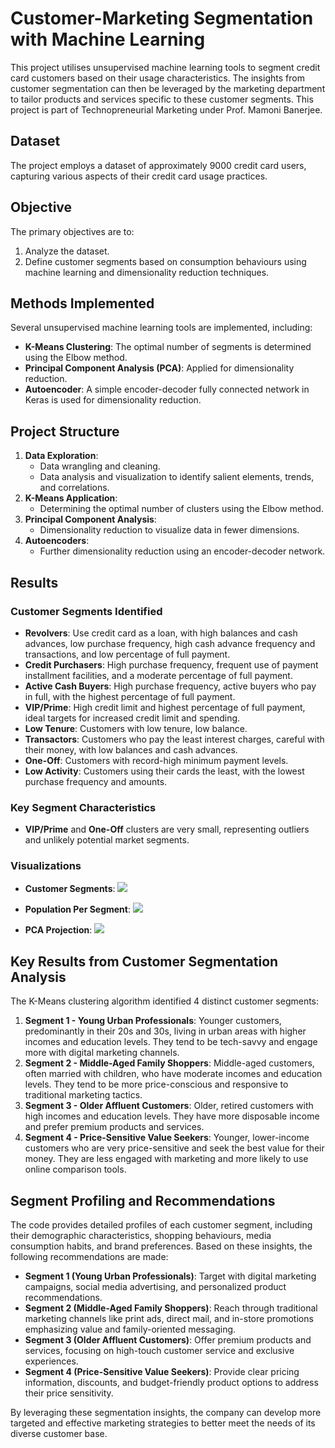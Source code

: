 
# Customer-Marketing Segmentation with Machine Learning

This project utilises unsupervised machine learning tools to segment credit card customers based on their usage characteristics. The insights from customer segmentation can then be leveraged by the marketing department to tailor products and services specific to these customer segments. This project is part of Technopreneurial Marketing under Prof. Mamoni Banerjee.

## Dataset
The project employs a dataset of approximately 9000 credit card users, capturing various aspects of their credit card usage practices.

## Objective
The primary objectives are to:
1. Analyze the dataset.
2. Define customer segments based on consumption behaviours using machine learning and dimensionality reduction techniques.

## Methods Implemented
Several unsupervised machine learning tools are implemented, including:
- **K-Means Clustering**: The optimal number of segments is determined using the Elbow method.
- **Principal Component Analysis (PCA)**: Applied for dimensionality reduction.
- **Autoencoder**: A simple encoder-decoder fully connected network in Keras is used for dimensionality reduction.

## Project Structure
1. **Data Exploration**:
   - Data wrangling and cleaning.
   - Data analysis and visualization to identify salient elements, trends, and correlations.
2. **K-Means Application**:
   - Determining the optimal number of clusters using the Elbow method.
3. **Principal Component Analysis**:
   - Dimensionality reduction to visualize data in fewer dimensions.
4. **Autoencoders**:
   - Further dimensionality reduction using an encoder-decoder network.

## Results
### Customer Segments Identified
- **Revolvers**: Use credit card as a loan, with high balances and cash advances, low purchase frequency, high cash advance frequency and transactions, and low percentage of full payment.
- **Credit Purchasers**: High purchase frequency, frequent use of payment installment facilities, and a moderate percentage of full payment.
- **Active Cash Buyers**: High purchase frequency, active buyers who pay in full, with the highest percentage of full payment.
- **VIP/Prime**: High credit limit and highest percentage of full payment, ideal targets for increased credit limit and spending.
- **Low Tenure**: Customers with low tenure, low balance.
- **Transactors**: Customers who pay the least interest charges, careful with their money, with low balances and cash advances.
- **One-Off**: Customers with record-high minimum payment levels.
- **Low Activity**: Customers using their cards the least, with the lowest purchase frequency and amounts.

### Key Segment Characteristics
- **VIP/Prime** and **One-Off** clusters are very small, representing outliers and unlikely potential market segments.

### Visualizations
- **Customer Segments**:
  ![](visualisation/segments.jpg)
  
- **Population Per Segment**:
  ![](visualisation/population.png)
  
- **PCA Projection**:
  ![](visualisation/pca.png)

## Key Results from Customer Segmentation Analysis
The K-Means clustering algorithm identified 4 distinct customer segments:

1. **Segment 1 - Young Urban Professionals**: Younger customers, predominantly in their 20s and 30s, living in urban areas with higher incomes and education levels. They tend to be tech-savvy and engage more with digital marketing channels.
2. **Segment 2 - Middle-Aged Family Shoppers**: Middle-aged customers, often married with children, who have moderate incomes and education levels. They tend to be more price-conscious and responsive to traditional marketing tactics.
3. **Segment 3 - Older Affluent Customers**: Older, retired customers with high incomes and education levels. They have more disposable income and prefer premium products and services.
4. **Segment 4 - Price-Sensitive Value Seekers**: Younger, lower-income customers who are very price-sensitive and seek the best value for their money. They are less engaged with marketing and more likely to use online comparison tools.

## Segment Profiling and Recommendations
The code provides detailed profiles of each customer segment, including their demographic characteristics, shopping behaviours, media consumption habits, and brand preferences. Based on these insights, the following recommendations are made:

- **Segment 1 (Young Urban Professionals)**: Target with digital marketing campaigns, social media advertising, and personalized product recommendations.
- **Segment 2 (Middle-Aged Family Shoppers)**: Reach through traditional marketing channels like print ads, direct mail, and in-store promotions emphasizing value and family-oriented messaging.
- **Segment 3 (Older Affluent Customers)**: Offer premium products and services, focusing on high-touch customer service and exclusive experiences.
- **Segment 4 (Price-Sensitive Value Seekers)**: Provide clear pricing information, discounts, and budget-friendly product options to address their price sensitivity.

By leveraging these segmentation insights, the company can develop more targeted and effective marketing strategies to better meet the needs of its diverse customer base.
